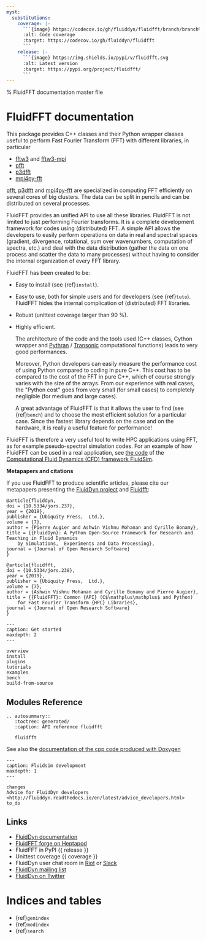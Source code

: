 ```yaml
---
myst:
  substitutions:
    coverage: |-
      ```{image} https://codecov.io/gh/fluiddyn/fluidfft/branch/branch%2Fdefault/graph/badge.svg
      :alt: Code coverage
      :target: https://codecov.io/gh/fluiddyn/fluidfft
      ```
    release: |-
      ```{image} https://img.shields.io/pypi/v/fluidfft.svg
      :alt: Latest version
      :target: https://pypi.org/project/fluidfft/
      ```
---
```


% FluidFFT documentation master file

# FluidFFT documentation

This package provides C++ classes and their Python wrapper classes useful to
perform Fast Fourier Transform (FFT) with different libraries, in particular

- [fftw3](http://www.fftw.org/) and [fftw3-mpi](http://www.fftw.org/fftw3_doc/Distributed_002dmemory-FFTW-with-MPI.html)
- [pfft](https://github.com/mpip/pfft)
- [p3dfft](https://github.com/sdsc/p3dfft)
- [mpi4py-fft](https://bitbucket.org/mpi4py/mpi4py-fft)

[pfft](https://github.com/mpip/pfft), [p3dfft](https://github.com/sdsc/p3dfft) and [mpi4py-fft](https://bitbucket.org/mpi4py/mpi4py-fft) are specialized in computing FFT
efficiently on several cores of big clusters. The data can be split in pencils
and can be distributed on several processes.

FluidFFT provides an unified API to use all these libraries. FluidFFT is not
limited to just performing Fourier transforms. It is a complete development
framework for codes using (distributed) FFT. A simple API allows the developers
to easily perform operations on data in real and spectral spaces (gradient,
divergence, rotational, sum over wavenumbers, computation of spectra, etc.) and
deal with the data distribution (gather the data on one process and scatter the
data to many processes) without having to consider the internal organization of
every FFT library.

FluidFFT has been created to be:

- Easy to install (see {ref}`install`).

- Easy to use, both for simple users and for developers (see
  {ref}`tuto`). FluidFFT hides the internal complication of (distributed) FFT
  libraries.

- Robust (unittest coverage larger than 90 %).

- Highly efficient.

  The architecture of the code and the tools used (C++ classes, Cython wrapper
  and [Pythran](https://github.com/serge-sans-paille/pythran) / [Transonic](https://transonic.readthedocs.io) computational functions) leads to very
  good performances.

  Moreover, Python developers can easily measure the performance cost of using
  Python compared to coding in pure C++. This cost has to be compared to the
  cost of the FFT in pure C++, which of course strongly varies with the size of
  the arrays. From our experience with real cases, the "Python cost" goes from
  very small (for small cases) to completely negligible (for medium and large
  cases).

  A great advantage of FluidFFT is that it allows the user to find (see
  {ref}`bench`) and to choose the most efficient solution for a particular
  case.  Since the fastest library depends on the case and on the hardware, it
  is really a useful feature for performance!

FluidFFT is therefore a very useful tool to write HPC applications using FFT,
as for example pseudo-spectral simulation codes. For an example of how FluidFFT
can be used in a real application, see [the code](https://foss.heptapod.net/fluiddyn/fluidsim) of the [Computational Fluid
Dynamics (CFD) framework FluidSim](http://fluidsim.readthedocs.org).

**Metapapers and citations**

If you use FluidFFT to produce scientific articles, please cite our metapapers
presenting the [FluidDyn project](https://openresearchsoftware.metajnl.com/articles/10.5334/jors.237/)
and [Fluidfft](https://openresearchsoftware.metajnl.com/articles/10.5334/jors.238/):

```
@article{fluiddyn,
doi = {10.5334/jors.237},
year = {2019},
publisher = {Ubiquity Press,  Ltd.},
volume = {7},
author = {Pierre Augier and Ashwin Vishnu Mohanan and Cyrille Bonamy},
title = {{FluidDyn}: A Python Open-Source Framework for Research and Teaching in Fluid Dynamics
    by Simulations,  Experiments and Data Processing},
journal = {Journal of Open Research Software}
}

@article{fluidfft,
doi = {10.5334/jors.238},
year = {2019},
publisher = {Ubiquity Press,  Ltd.},
volume = {7},
author = {Ashwin Vishnu Mohanan and Cyrille Bonamy and Pierre Augier},
title = {{FluidFFT}: Common {API} (C$\mathplus\mathplus$ and Python)
    for Fast Fourier Transform {HPC} Libraries},
journal = {Journal of Open Research Software}
}
```

```{toctree}
---
caption: Get started
maxdepth: 2
---

overview
install
plugins
tutorials
examples
bench
build-from-source
```

## Modules Reference

```{eval-rst}
.. autosummary::
   :toctree: generated/
   :caption: API reference fluidfft

   fluidfft
```

See also the [documentation of the cpp code produced with Doxygen](doxygen/index.html)

```{toctree}
---
caption: Fluidsim development
maxdepth: 1
---

changes
Advice for FluidDyn developers <http://fluiddyn.readthedocs.io/en/latest/advice_developers.html>
to_do
```

## Links

- [FluidDyn documentation](http://fluiddyn.readthedocs.io)
- [FluidFFT forge on Heptapod](https://foss.heptapod.net/fluiddyn/fluidfft)
- FluidFFT in PyPI {{ release }}
- Unittest coverage {{ coverage }}
- FluidDyn user chat room in [Riot](https://riot.im/app/#/room/#fluiddyn-users:matrix.org) or [Slack](https://fluiddyn.slack.com)
- [FluidDyn mailing list](https://www.freelists.org/list/fluiddyn)
- [FluidDyn on Twitter](https://twitter.com/pyfluiddyn)

# Indices and tables

- {ref}`genindex`
- {ref}`modindex`
- {ref}`search`
